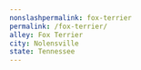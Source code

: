 ```yaml
---
﻿nonslashpermalink: fox-terrier
permalink: /fox-terrier/
alley: Fox Terrier
city: Nolensville
state: Tennessee
---
```

